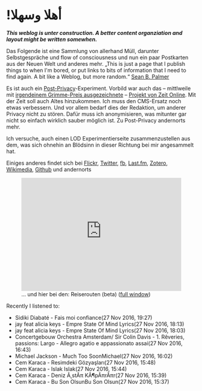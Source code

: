 <big>**!أهلا وسهلا**</big>
=====

<!-- cf. https://stackoverflow.com/questions/17097894/markdown-tag-for-document-title -->

***This weblog is unter construction.
A better content organziation and layout might be written somewhen.***

Das Folgende ist eine Sammlung von allerhand Müll, darunter Selbstgespräche und flow of consciousness und nun ein paar Postkarten aus der Neuen Welt und anderes mehr. „This is just a page that I publish things to when I'm bored, or put links to bits of information that I need to find again. A bit like a Weblog, but more random.“ [Sean B. Palmer](https://web.archive.org/web/20021220115928/http://infomesh.net/misc/)

Es ist auch ein [Post-Privacy](https://de.wikipedia.org/wiki/Post-Privacy)-Experiment. Vorbild war auch das – mittlweile mit [irgendeinem Grimme-Preis ausgezeichnete](http://www.zeit.de/kultur/2011-06/grimme-online-award-3) – [Projekt von Zeit Online](http://www.zeit.de/datenschutz/malte-spitz-vorratsdaten). Mit der Zeit soll auch Altes hinzukommen. Ich muss den CMS-Ersatz noch etwas verbessern. Und vor allem bedarf dies der Redaktion, um anderer Privacy nicht zu stören. Dafür muss ich anonymisieren, was mitunter gar nicht so einfach wirklich sauber möglich ist. Zu Post-Privacy andernorts mehr.
<!-- TODO: link "andernorts" -->

<!-- TODO: why this?-->

Ich versuche, auch einen LOD Experimentierseite zusammenzustellen aus dem, was sich ohnehin an Blödsinn in dieser Richtung bei mir angesammelt hat.

Einiges anderes findet sich bei [Flickr](https://www.flickr.com/photos/jjmhtp),
[Twitter](https://twitter.com/jjmhtp), [fb](https://www.facebook.com/jjmhtpjjmhtp), [Last.fm](http://www.last.fm/user/jjmhtp), [Zotero](https://www.zotero.org/jjmhtp),
[Wikimedia](https://www.wikidata.org/wiki/User:Marsupium),
[Github](github.com/jjmhtp)
und andernorts

<figure>
<iframe width="100%" height="300px" frameBorder="0" src="https://umap.openstreetmap.fr/en/map/jjs-movements_94451?scaleControl=false&miniMap=false&scrollWheelZoom=false&zoomControl=true&allowEdit=false&moreControl=true&datalayersControl=true&onLoadPanel=undefined&captionBar=false"></iframe>
<figcaption>… und hier bei den: Reiserouten (beta) (<a href=https://umap.openstreetmap.fr/en/map/jjs-movements_94451>full window</a>)</figcaption>
</figure>

Recently I listened to:
<!-- recent listening start -->
* Sidiki Diabaté - Fais moi confiance(27 Nov 2016, 19:27)
* jay feat alicia keys - Empre State Of Mind Lyrics(27 Nov 2016, 18:13)
* jay feat alicia keys - Empre State Of Mind Lyrics(27 Nov 2016, 18:03)
* Concertgebouw Orchestra Amsterdam/ Sir Colin Davis - 1. Rêveries, passions: Largo - Allegro agatio e appassionato assai(27 Nov 2016, 16:43)
* Michael Jackson - Much Too SoonMichael(27 Nov 2016, 16:02)
* Cem Karaca - Resimdeki Gözyaşları(27 Nov 2016, 15:48)
* Cem Karaca - Islak Islak(27 Nov 2016, 15:44)
* Cem Karaca - Deniz Ã˛stÃπ KÃ¶pÃπrÃπr(27 Nov 2016, 15:39)
* Cem Karaca - Bu Son OlsunBu Son Olsun(27 Nov 2016, 15:37)

<!-- recent listening end -->
